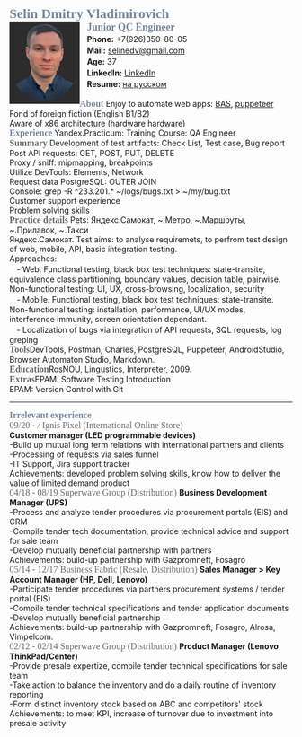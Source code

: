 <font size="5" color="778899" face="Trebuchet MS"> <b>Selin Dmitry Vladimirovich</b> </font> <br clear="side"/>
<img src="https://raw.githubusercontent.com/Selinedv/selinedv.github.io/main/smallphoto.jpg" align="left" alt="image" width="125" /> <cut/>
ㅤ<font size="4" color="778899" face="Trebuchet MS"><b>Junior QC Engineer</b></font><br clear="">
ㅤ**Phone:** +7(926)350-80-05 <br clear="">
ㅤ**Mail:** selinedv@gmail.com <br clear="">
ㅤ**Age:** 37 <br clear="">
ㅤ**LinkedIn:** [LinkedIn](https://linkedin.com/in/dmitry-selin-a71085211 "Click to access, care VPN") <br clear="">
ㅤ**Resume:** [на русском](https://github.com/Selinedv/selinedv.github.io/raw/main/Selin%20QC%20trainee____.pdf "Click to load")<br clear=""> <br clear="">
<font size="3" color="778899" face="Trebuchet MS"><b>About</b></font>
Enjoy to automate web apps: [BAS](https://youtu.be/4l94BWbky_o "Click for Youtube. Send promo letters to distinct e-mails. Details on algorithm is in summary under video; rec for 1,25 speed"), [puppeteer](https://youtu.be/hSY4BcvlmOI "Click for Youtube. Auto-update a CV on hh website; antibot capture is workarounded")<br clear="">
Fond of foreign fiction (English B1/B2) <br clear=""/>
Aware of x86 architecture (hardware hardware) <br clear="">
<font size="3" color="778899" face="Trebuchet MS"><b>Experience</b></font>
Yandex.Practicum: Training Course: QA Engineer <br clear="">
<font size="3" color="696969" face="Trebuchet MS"><b>Summary</b></font>
Development of test artifacts: Check List, Test case, Bug report <br clear=""/>
Post API requests: GET, POST, PUT, DELETE <br clear=""/>
Proxy / sniff: mipmapping, breakpoints <br clear=""/>
Utilize DevTools: Elements, Network <br clear=""/>
Request data PostgreSQL: OUTER JOIN <br clear=""/>
Console: grep -R ^233.201.* ~/logs/bugs.txt > ~/my/bug.txt <br clear=""/>
Customer support experience<br clear=""/>
Problem solving skills<br clear=""/>
<font size="3" color="696969" face="Trebuchet MS"><b>Practice details</b></font>
Pets: Яндекс.Самокат, ~.Метро, ~.Маршруты, ~.Прилавок, ~.Такси <br clear=""/>
Яндекс.Самокат. Test aims: to analyse requiremets, to perfrom test design of web, mobile, API, basic integration testing.     
Approaches: <br clear=""/>
ㅤ- Web. Functional testing, black box test techniques: state-transite, equivalence class partitioning, boundary values, decision table, pairwise. Non-functional testing: UI, UX, cross-browsing, localization, security <br clear=""/>
ㅤ- Mobile. Functional testing, black box test techniques: state-transite. Non-functional testing: installation, performance, UI/UX modes, interference immunity, screen orientation dependant. <br clear=""/>
ㅤ- Localization of bugs via integration of API requests, SQL requests, log greping <br clear="">
<font size="3" color="696969" face="Trebuchet MS"><b>Tools</b></font>DevTools, Postman, Charles, PostgreSQL, Puppeteer, AndroidStudio, Browser Automaton Studio, Markdown.<br clear="">
<font size="3" color="696969" face="Trebuchet MS"><b>Education</b></font>RosNOU, Lingustics, Interpreter, 2009.<br clear="">
<font size="3" color="696969" face="Trebuchet MS"><b>Extras</b></font>EPAM: Software Testing Introduction <br clear=""> EPAM: Version Control with Git <br clear="">

***

<font size="3" color="778899" face="Trebuchet MS"><b>Irrelevant experience</b></font><br clear=""><font size="3" color="696969" face="Trebuchet MS">09/20 - _/_ Ignis Pixel (International Online Store)</font><br clear="">
**Customer manager (LED programmable devices)**<br clear=""> 
-Build up mutual long term relations with international partners and clients<br clear=""> 
-Processing of requests via sales funnel<br clear=""> 
-IT Support, Jira support tracker<br clear="">
Achievements: developed problem solving skills, know how to deliver the value of limited demand product<br clear="">
<font size="3" color="696969" face="Trebuchet MS">04/18 - 08/19 Superwave Group (Distribution)</font>
**Business Development Manager (UPS)**<br clear=""> 
-Process and analyze tender procedures via procurement portals (EIS) and CRM <br clear="">
-Compile tender tech documentation, provide technical advice and support for sale team <br clear="">
-Develop mutually beneficial partnership with partners<br clear="">
Achievements: build-up partnership with Gazpromneft, Fosagro<br clear=""/>
<font size="3" color="696969" face="Trebuchet MS">05/14 - 12/17 Business Fabric (Resale, Distribution)</font>
**Sales Manager > Key Account Manager (HP, Dell, Lenovo)**<br clear="">
-Participate tender prоcedures via partners procurement systems / tender portal (EIS) <br clear="">
-Compile tender technical specifications and tender application documents <br clear="">
-Develop mutually beneficial partnership<br clear="">
Achievements: build-up partnership with Gazpromneft, Fosagro, Alrosa, Vimpelcom.<br clear="">
<font size="3" color="696969" face="Trebuchet MS">02/12 - 02/14 Superwave Group (Distribution)</font>
**Product Manager (Lenovo ThinkPad/Center)**<br clear=""> 
-Provide presale expertize, compile tender technical specifications for sale team <br clear=""/>
-Take action to balance the inventory and do a daily routine of inventory reporting <br clear=""/>
-Form distinct inventory stock based on ABC and competitors' stock <br clear=""/>
Achievements: to meet KPI, increase of turnover due to investment into presale activity